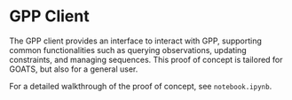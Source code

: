 # GPP Client

The GPP client provides an interface to interact with GPP, supporting common functionalities such as querying observations, updating constraints, and managing sequences. This proof of concept is tailored for GOATS, but also for a general user.

For a detailed walkthrough of the proof of concept, see `notebook.ipynb`.